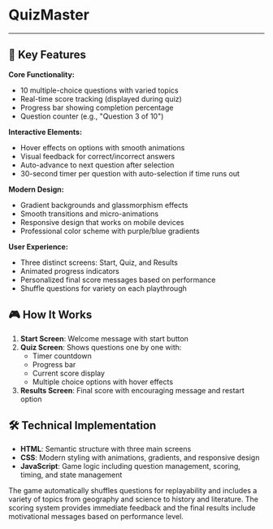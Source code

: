 # QuizMaster

---

## 🎯 Key Features

**Core Functionality:**
- 10 multiple-choice questions with varied topics
- Real-time score tracking (displayed during quiz)
- Progress bar showing completion percentage
- Question counter (e.g., "Question 3 of 10")

**Interactive Elements:**
- Hover effects on options with smooth animations
- Visual feedback for correct/incorrect answers
- Auto-advance to next question after selection
- 30-second timer per question with auto-selection if time runs out

**Modern Design:**
- Gradient backgrounds and glassmorphism effects
- Smooth transitions and micro-animations
- Responsive design that works on mobile devices
- Professional color scheme with purple/blue gradients

**User Experience:**
- Three distinct screens: Start, Quiz, and Results
- Animated progress indicators
- Personalized final score messages based on performance
- Shuffle questions for variety on each playthrough

## 🎮 How It Works

1. **Start Screen**: Welcome message with start button
2. **Quiz Screen**: Shows questions one by one with:
   - Timer countdown
   - Progress bar
   - Current score display
   - Multiple choice options with hover effects
3. **Results Screen**: Final score with encouraging message and restart option

## 🛠 Technical Implementation

- **HTML**: Semantic structure with three main screens
- **CSS**: Modern styling with animations, gradients, and responsive design
- **JavaScript**: Game logic including question management, scoring, timing, and state management

The game automatically shuffles questions for replayability and includes a variety of topics from geography and science to history and literature. The scoring system provides immediate feedback and the final results include motivational messages based on performance level.
